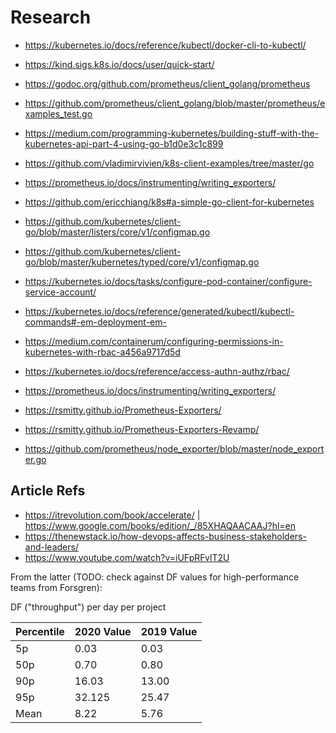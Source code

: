 # Research

- https://kubernetes.io/docs/reference/kubectl/docker-cli-to-kubectl/
- https://kind.sigs.k8s.io/docs/user/quick-start/
  
- https://godoc.org/github.com/prometheus/client_golang/prometheus
- https://github.com/prometheus/client_golang/blob/master/prometheus/examples_test.go
- https://medium.com/programming-kubernetes/building-stuff-with-the-kubernetes-api-part-4-using-go-b1d0e3c1c899
- https://github.com/vladimirvivien/k8s-client-examples/tree/master/go
- https://prometheus.io/docs/instrumenting/writing_exporters/
- https://github.com/ericchiang/k8s#a-simple-go-client-for-kubernetes
- https://github.com/kubernetes/client-go/blob/master/listers/core/v1/configmap.go
- https://github.com/kubernetes/client-go/blob/master/kubernetes/typed/core/v1/configmap.go
- https://kubernetes.io/docs/tasks/configure-pod-container/configure-service-account/
- https://kubernetes.io/docs/reference/generated/kubectl/kubectl-commands#-em-deployment-em-
- https://medium.com/containerum/configuring-permissions-in-kubernetes-with-rbac-a456a9717d5d
- https://kubernetes.io/docs/reference/access-authn-authz/rbac/
- https://prometheus.io/docs/instrumenting/writing_exporters/
- https://rsmitty.github.io/Prometheus-Exporters/
- https://rsmitty.github.io/Prometheus-Exporters-Revamp/
- https://github.com/prometheus/node_exporter/blob/master/node_exporter.go

## Article Refs

- https://itrevolution.com/book/accelerate/ | https://www.google.com/books/edition/_/85XHAQAACAAJ?hl=en
- https://thenewstack.io/how-devops-affects-business-stakeholders-and-leaders/
- https://www.youtube.com/watch?v=iUFpRFvlT2U

From the latter (TODO: check against DF values for high-performance teams from Forsgren):

DF ("throughput") per day per project

| Percentile | 2020 Value | 2019 Value |
| --- | --- | --- |
| 5p | 0.03 | 0.03 |
| 50p | 0.70 | 0.80 |
| 90p | 16.03 | 13.00 |
| 95p | 32.125 | 25.47 |
| Mean | 8.22 | 5.76 |
